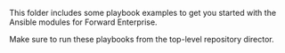 This folder includes some playbook examples to get you started with the
Ansible modules for Forward Enterprise.

Make sure to run these playbooks from the top-level repository director.
